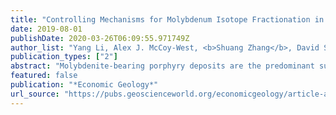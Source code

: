 ```yaml
---
title: "Controlling Mechanisms for Molybdenum Isotope Fractionation in Porphyry Deposits: The Qulong Example"
date: 2019-08-01
publishDate: 2020-03-26T06:09:55.971749Z
author_list: "Yang Li, Alex J. McCoy-West, <b>Shuang Zhang</b>, David Selby, Kevin W. Burton, Kate Horan"
publication_types: ["2"]
abstract: "Molybdenite-bearing porphyry deposits are the predominant supplier of molybdenum to industrialized society and one of the main hosts of Mo in the upper continental crust. The Mo isotope compositions (δ<sup>98/95</sup>Mo, normalized to NIST3134 equals 0‰) of molybdenite show considerable variation (–1.62 to +2.27‰), but the factors controlling this variability remain poorly constrained. This information is critical for underpinning genetic models of porphyry deposits, understanding elemental cycling, and utilizing the δ<sup>98/95</sup>Mo of marine sediments as a paleoredox proxy. Using the well-characterized Qulong porphyry Cu-Mo deposit (Tibet) as an example, here we discuss how rapid cooling, facilitated by mixing hot magmatic fluid with cold meteoric water, can be a controlling factor on efficient mineralization, and then tackle how fluid evolution regulates molybdenum isotope fractionation. Molybdenites, which preferentially partition isotopically light Mo (Rayleigh fractionation), precipitated from a single fluid will develop a heavier δ<sup>98/95</sup>Mo composition over time, and this also creates heterogeneous δ<sup>98/95</sup>Mo between molybdenite grains. Whereas a fluid undergoing multiple episodes of intensive boiling will gradually lose its isotopically heavy Mo to the vapor phase, molybdenites crystallizing successively from the residual liquid will then have lighter δ<sup>98/95</sup>Mo over time. However, when mineralization efficiency becomes too low, a negligible variation in δ<sup>98/95</sup>Mo of molybdenite is observed. Given that the mineralization efficiency (i.e., the amount of Mo crystallized as molybdenite from the fluid) rarely reaches 100% and molybdenite favors isotopically light Mo, the presence of a residual fluid with isotopically heavy Mo is inevitable. This residual fluid may then become trapped in alteration halos; hence, δ<sup>98/95</sup>Mo has the potential to aid in locating the mineralization center (e.g., lighter δ<sup>98/95</sup>Mo toward the orebody). The residual fluid may also feed surface hydrological systems and eventually impact Mo cycling. Our study highlights that understanding the controls of isotope fractionation is critical to bridge the gap between ore formation and elemental cycling, and that other transition metals (e.g., Cu, Fe, and Zn) may follow similar trajectories."
featured: false
publication: "*Economic Geology*"
url_source: "https://pubs.geoscienceworld.org/economicgeology/article-abstract/114/5/981/571902/Controlling-Mechanisms-for-Molybdenum-Isotope"
---
```


